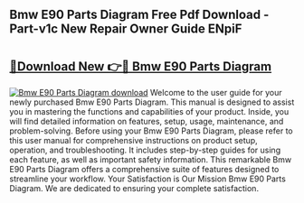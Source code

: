 ## Bmw E90 Parts Diagram Free Pdf Download - Part-v1c New Repair Owner Guide ENpiF

# <h2><a href="http://dflj9v.blite.top/?on=Bmw+E90+Parts+Diagram">🔗Download New 👉🔴 Bmw E90 Parts Diagram</a></h2>

[![Bmw E90 Parts Diagram download](https://i.imgur.com/lujVjoI.png)](http://dflj9v.blite.top/?on=Bmw+E90+Parts+Diagram)
Welcome to the user guide for your newly purchased Bmw E90 Parts Diagram. This manual is designed to assist you in mastering the functions and capabilities of your product. Inside, you will find detailed information on features, setup, usage, maintenance, and problem-solving. Before using your Bmw E90 Parts Diagram, please refer to this user manual for comprehensive instructions on product setup, operation, and troubleshooting. It includes step-by-step guides for using each feature, as well as important safety information. This remarkable Bmw E90 Parts Diagram offers a comprehensive suite of features designed to streamline your workflow. Your Satisfaction is Our Mission Bmw E90 Parts Diagram. We are dedicated to ensuring your complete satisfaction.
